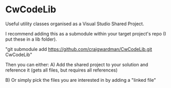 # CwCodeLib
Useful utility classes organised as a Visual Studio Shared Project.


I recommend adding this as a submodule within your target project's repo (I put these in a lib folder). 

"git submodule add https://github.com/craigwardman/CwCodeLib.git CwCodeLib"


Then you can either:
A) Add the shared project to your solution and reference it (gets all files, but requires all references)

B) Or simply pick the files you are interested in by adding a "linked file"
